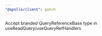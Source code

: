 ```yaml
---
"@apollo/client": patch
---
```


Accept branded QueryReferenceBase type in useReadQuery/useQueryRefHandlers
